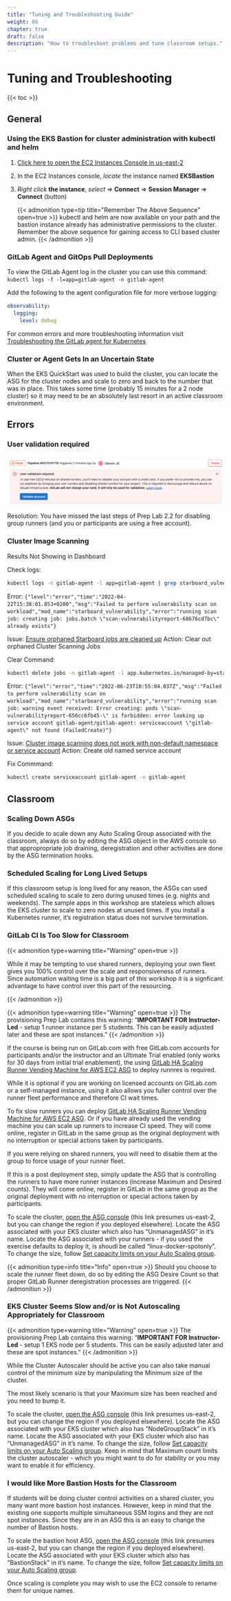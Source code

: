 ```yaml
---
title: "Tuning and Troubleshooting Guide"
weight: 06
chapter: true
draft: false
description: "How to troubleshoot problems and tune classroom setups."
---
```


# Tuning and Troubleshooting

{{< toc >}}

## General

### Using the EKS Bastion for cluster administration with kubectl and helm

1. [Click here to open the EC2 Instances Console in us-east-2](https://us-east-2.console.aws.amazon.com/ec2/v2/home?region=us-east-2#Instances:instanceState=running)

2. In the EC2 Instances console, *locate* the instance named **EKSBastion**

3. *Right click* **the instance**, *select* => **Connect**  => **Session Manager** => **Connect** (button)

   {{< admonition type=tip title="Remember The Above Sequence" open=true >}}
   kubectl and helm are now available on your path and the bastion instance already has administrative permissions to the cluster. Remember the above sequence for gaining access to CLI based cluster admin.
   {{< /admonition >}}

### GitLab Agent and GitOps Pull Deployments

To view the GitLab Agent log in the cluster you can use this command: `kubectl logs -f -l=app=gitlab-agent -n gitlab-agent`

Add the following to the agent configuration file for more verbose logging:

```yaml
observability:
  logging:
    level: debug
```

For common errors and more troubleshooting information visit [Troubleshooting the GitLab agent for Kubernetes](https://docs.gitlab.com/ee/user/clusters/agent/troubleshooting.html)

### Cluster or Agent Gets In an Uncertain State

When the EKS QuickStart was used to build the cluster, you can locate the ASG for the cluster nodes and scale to zero and back to the number that was in place. This takes some time (probably 15 minutes for a 2 node cluster) so it may need to be an absolutely last resort in an active classroom environment.

## Errors

### User validation required

![error-uservalidation](images/error-uservalidation.png)

Resolution: You have missed the last steps of Prep Lab 2.2 for disabling group runners (and you or participants are using a free account).

### Cluster Image Scanning

Results Not Showing in Dashboard

Check logs:

```bash
kubectl logs -n gitlab-agent -l app=gitlab-agent | grep starboard_vulnerability | tail
```

Error: `{"level":"error","time":"2022-04-22T15:38:01.853+0200","msg":"Failed to perform vulnerability scan on workload","mod_name":"starboard_vulnerability","error":"running scan job: creating job: jobs.batch \"scan-vulnerabilityreport-68676cd7bc\" already exists"}` 

Issue:  [Ensure orphaned Starboard jobs are cleaned up](https://gitlab.com/gitlab-org/gitlab/-/issues/362016)
Action: Clear out orphaned Cluster Scanning Jobs

Clear Command:

```bash
kubectl delete jobs -n gitlab-agent -l app.kubernetes.io/managed-by=starboard
```

Error: `{"level":"error","time":"2022-06-23T10:55:04.037Z","msg":"Failed to perform vulnerability scan on workload","mod_name":"starboard_vulnerability","error":"running scan job: warning event received: Error creating: pods \"scan-vulnerabilityreport-656cc6fb45-\" is forbidden: error looking up service account gitlab-agent/gitlab-agent: serviceaccount \"gitlab-agent\" not found (FailedCreate)"}`

Issue:  [Cluster image scanning does not work with non-default namespace or service account](https://gitlab.com/gitlab-org/gitlab/-/issues/361972)
Action: Create old named service account

Fix Commmand:

```bash
kubectl create serviceaccount gitlab-agent -n gitlab-agent
```

## Classroom

### Scaling Down ASGs

If you decide to scale down any Auto Scaling Group associated with the classroom, always do so by editing the ASG object in the AWS console so that appropropriate job draining, deregistration and other activities are done by the ASG termination hooks.

### Scheduled Scaling for Long Lived Setups

If this classroom setup is long lived for any reason, the ASGs can used scheduled scaling to scale to zero during unused times (e.g. nights and weekends). The sample apps in this workshop are stateless which allows the EKS cluster to scale to zero nodes at unused times. If you install a Kubernetes runner, it’s registration status does not survive termination.

### GitLab CI Is Too Slow for Classroom

{{< admonition type=warning title="Warning" open=true >}}

While it may be tempting to use shared runners, deploying your own fleet gives you 100% control over the scale and responsiveness of runners. Since automation waiting time is a big part of this workshop it is a signficant advantage to have control over this part of the resourcing.

{{< /admonition >}}

{{< admonition type=warning title="Warning" open=true >}}
The provisioning Prep Lab contains this warning: “**IMPORTANT FOR Instructor-Led** - setup 1 runner instance per 5 students. This can be easily adjusted later and these are spot instances.”
{{< /admonition >}}

If the course is being run on GitLab.com with free GitLab.com accounts for participants and/or the instructor and an Ultimate Trial enabled (only works for 30 days from initial trial enablement), the using  [GitLab HA Scaling Runner Vending Machine for AWS EC2 ASG](https://gitlab.com/guided-explorations/aws/gitlab-runner-autoscaling-aws-asg/) to deploy runnres is required.

While it is optional if you are working on licensed accounts on GitLab.com or a self-managed instance, using it also allows you fuller control over the runner fleet performance and therefore CI wait times.

To fix slow runners you can deploy  [GitLab HA Scaling Runner Vending Machine for AWS EC2 ASG](https://gitlab.com/guided-explorations/aws/gitlab-runner-autoscaling-aws-asg/). Or if you have already used the vending machine you can scale up runners to increase CI speed. They will come online, register in GitLab in the same group as the original deployment with no interruption or special actions taken by participants. 

If you were relying on shared runners, you will need to disable them at the group to force usage of your runner fleet.

If this is a post deployment step, simply update the ASG that is controlling the runners to have more runner instances (increase Maximum and Desired counts). They will come online, register in GitLab in the same group as the original deployment with no interruption or special actions taken by participants.

To scale the cluster, [open the ASG console](https://us-east-2.console.aws.amazon.com/ec2autoscaling/home?region=us-east-2#/details) (this link presumes us-east-2, but you can change the region if you deployed elsewhere). Locate the ASG associated with your EKS cluster which also has “UnmanagedASG” in it’s name. Locate the ASG associated with your runners - if you used the exercise defaults to deploy it, is shoudl be called “linux-docker-spotonly”. To change the size, follow [Set capacity limits on your Auto Scaling group](https://docs.aws.amazon.com/autoscaling/ec2/userguide/asg-capacity-limits.html). 

{{< admonition type=info title="Info" open=true >}}
Should you choose to scale the runner fleet down, do so by editing the ASG Desire Count so that proper GitLab Runner deregistration processes are triggered.
{{< /admonition >}}

### EKS Cluster Seems Slow and/or is Not Autoscaling Appropriately for Classroom

{{< admonition type=warning title="Warning" open=true >}}
The provisioning Prep Lab contains this warning: “**IMPORTANT FOR Instructor-Led** - setup 1 EKS node per 5 students. This can be easily adjusted later and these are spot instances.”
{{< /admonition >}}

While the Cluster Autoscaler should be active you can also take manual control of the minimum size by manipulating the Minimum size of the cluster. 

The most likely scenario is that your Maximum size has been reached and you need to bump it. 

To scale the cluster, [open the ASG console](https://us-east-2.console.aws.amazon.com/ec2autoscaling/home?region=us-east-2#/details) (this link presumes us-east-2, but you can change the region if you deployed elsewhere). Locate the ASG associated with your EKS cluster which also has “NodeGroupStack” in it’s name. Locate the ASG associated with your EKS cluster which also has “UnmanagedASG” in it’s name. To change the size, follow [Set capacity limits on your Auto Scaling group](https://docs.aws.amazon.com/autoscaling/ec2/userguide/asg-capacity-limits.html). Keep in mind that Maximum count limits the cluster autoscaler - which you might want to do for stability or you may want to enable it for efficiency. 

### I would like More Bastion Hosts for the Classroom

If students will be doing cluster control activities on a shared cluster, you many want more bastion host instances. However, keep in mind that the existing one supports multiple simultaneous SSM logins and they are not spot instances. Since they are in an ASG this is an easy to change the number of Bastion hosts.

To scale the bastion host ASG, [open the ASG console](https://us-east-2.console.aws.amazon.com/ec2autoscaling/home?region=us-east-2#/details) (this link presumes us-east-2, but you can change the region if you deployed elsewhere). Locate the ASG associated with your EKS cluster which also has “BastionStack” in it’s name. To change the size, follow [Set capacity limits on your Auto Scaling group](https://docs.aws.amazon.com/autoscaling/ec2/userguide/asg-capacity-limits.html). 

Once scaling is complete you may wish to use the EC2 console to rename them for unique names.
